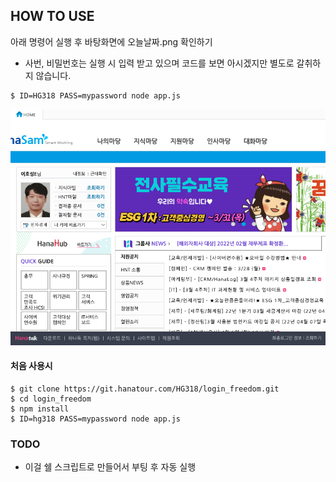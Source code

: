 ## HOW TO USE 

아래 명령어 실행 후 바탕화면에 오늘날짜.png 확인하기

- 사번, 비밀번호는 실행 시 입력 받고 있으며 코드를 보면 아시겠지만 별도로 갈취하지 않습니다. 


```
$ ID=HG318 PASS=mypassword node app.js 
```



![ex_screenshot](./20220328_163912.png)



#### 처음 사용시 

```
$ git clone https://git.hanatour.com/HG318/login_freedom.git
$ cd login_freedom 
$ npm install 
$ ID=hg318 PASS=mypassword node app.js 
```


### TODO 
- 이걸 쉘 스크립트로 만들어서 부팅 후 자동 실행 